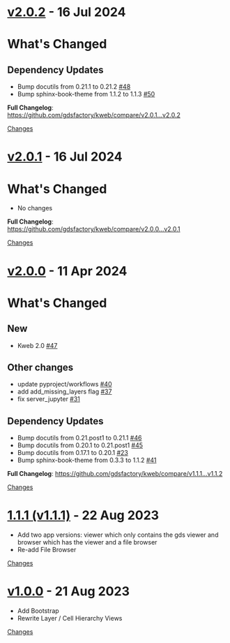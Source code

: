 <a name="v2.0.2"></a>
# [v2.0.2](https://github.com/gdsfactory/kweb/releases/tag/v2.0.2) - 16 Jul 2024

# What's Changed

## Dependency Updates

- Bump docutils from 0.21.1 to 0.21.2 [#48](https://github.com/gdsfactory/kweb/pull/48)
- Bump sphinx-book-theme from 1.1.2 to 1.1.3 [#50](https://github.com/gdsfactory/kweb/pull/50)

**Full Changelog**: https://github.com/gdsfactory/kweb/compare/v2.0.1...v2.0.2


[Changes][v2.0.2]


<a name="v2.0.1"></a>
# [v2.0.1](https://github.com/gdsfactory/kweb/releases/tag/v2.0.1) - 16 Jul 2024

# What's Changed

* No changes

**Full Changelog**: https://github.com/gdsfactory/kweb/compare/v2.0.0...v2.0.1


[Changes][v2.0.1]


<a name="v2.0.0"></a>
# [v2.0.0](https://github.com/gdsfactory/kweb/releases/tag/v2.0.0) - 11 Apr 2024

# What's Changed

## New

- Kweb 2.0 [#47](https://github.com/gdsfactory/kweb/pull/47)

## Other changes

- update pyproject/workflows [#40](https://github.com/gdsfactory/kweb/pull/40)
- add add_missing_layers flag [#37](https://github.com/gdsfactory/kweb/pull/37)
- fix server_jupyter [#31](https://github.com/gdsfactory/kweb/pull/31)

## Dependency Updates

- Bump docutils from 0.21.post1 to 0.21.1 [#46](https://github.com/gdsfactory/kweb/pull/46)
- Bump docutils from 0.20.1 to 0.21.post1 [#45](https://github.com/gdsfactory/kweb/pull/45)
- Bump docutils from 0.17.1 to 0.20.1 [#23](https://github.com/gdsfactory/kweb/pull/23)
- Bump sphinx-book-theme from 0.3.3 to 1.1.2 [#41](https://github.com/gdsfactory/kweb/pull/41)

**Full Changelog**: https://github.com/gdsfactory/kweb/compare/v1.1.1...v1.1.2


[Changes][v2.0.0]


<a name="v1.1.1"></a>
# [1.1.1 (v1.1.1)](https://github.com/gdsfactory/kweb/releases/tag/v1.1.1) - 22 Aug 2023

* Add two app versions: viewer which only contains the gds viewer and browser which has the viewer and a file browser
* Re-add File Browser

[Changes][v1.1.1]


<a name="v1.0.0"></a>
# [v1.0.0](https://github.com/gdsfactory/kweb/releases/tag/v1.0.0) - 21 Aug 2023

* Add Bootstrap
* Rewrite Layer / Cell Hierarchy Views

[Changes][v1.0.0]


[v2.0.2]: https://github.com/gdsfactory/kweb/compare/v2.0.1...v2.0.2
[v2.0.1]: https://github.com/gdsfactory/kweb/compare/v2.0.0...v2.0.1
[v2.0.0]: https://github.com/gdsfactory/kweb/compare/v1.1.1...v2.0.0
[v1.1.1]: https://github.com/gdsfactory/kweb/compare/v1.0.0...v1.1.1
[v1.0.0]: https://github.com/gdsfactory/kweb/tree/v1.0.0

<!-- Generated by https://github.com/rhysd/changelog-from-release v3.7.2 -->
